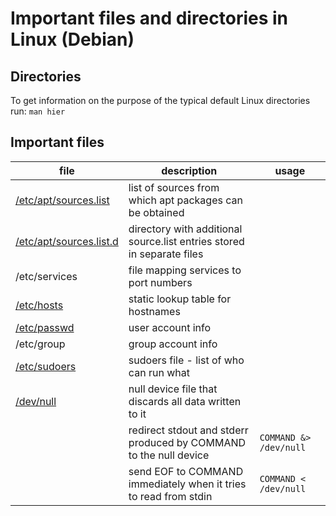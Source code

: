 # Important files and directories in Linux (Debian)

## Directories

To get information on the purpose of the typical default Linux directories run: `man hier`

## Important files

| file | description | usage |
| -----| ----------- | ----- |
| [/etc/apt/sources.list](https://manpages.debian.org/bookworm/apt/sources.list.5.en.html) | list of sources from which apt packages can be obtained||
|[/etc/apt/sources.list.d](https://manpages.debian.org/bookworm/apt/sources.list.5.en.html#SOURCES.LIST.D)|directory with additional source.list entries stored in separate files||
| /etc/services | file mapping services to port numbers ||
| [/etc/hosts](https://man7.org/linux/man-pages/man5/hosts.5.html)| static lookup table for hostnames ||
| [/etc/passwd](https://www.cyberciti.biz/faq/understanding-etcpasswd-file-format/) | user account info ||
| /etc/group | group account info |||
| [/etc/sudoers](https://www.sudo.ws/man/1.8.15/sudoers.man.html) | sudoers file - list of who can run what ||
| [/dev/null](https://stackoverflow.com/a/50267975)|null device file that discards all data written to it||
||redirect stdout and stderr produced by COMMAND to the null device|`COMMAND &> /dev/null `|
||send EOF to COMMAND immediately when it tries to read from stdin|`COMMAND < /dev/null`|
